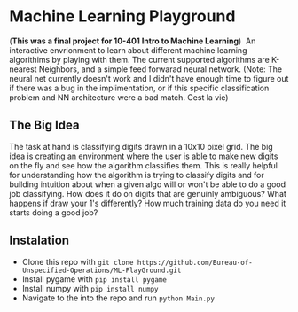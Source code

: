 # Machine Learning Playground
(**This was a final project for 10-401 Intro to Machine Learning**)
![]()
An interactive envrionment to learn about different machine learning algorithims by playing with them. The current supported algorithms are K-nearest Neighbors, and a simple feed forwarad neural network.
(Note: The neural net currently doesn't work and I didn't have enough time to figure out if there was a bug in the implimentation, or if this specific classification problem and NN architecture were a bad match. Cest la vie)

## The Big Idea
The task at hand is classifying digits drawn in a 10x10 pixel grid. The big idea is creating an environment where the user is able to make new digits on the fly and see how the algorithm classifies them. This is really helpful for understanding how the algorithm is trying to classify digits and for building intuition about when a given algo will or won't be able to do a good job classifying. How does it do on digits that are genuinly ambiguous? What happens if draw your 1's differently? How much training data do you need it starts doing a good job?

## Instalation
* Clone this repo with `git clone https://github.com/Bureau-of-Unspecified-Operations/ML-PlayGround.git`
* Install pygame with `pip install pygame`
* Install numpy with `pip install numpy`
* Navigate to the into the repo and run `python Main.py`
